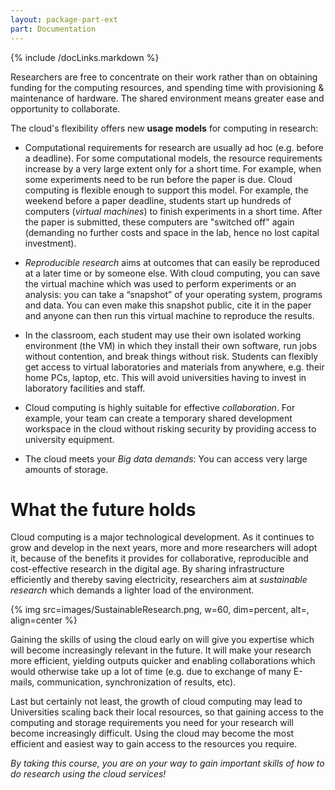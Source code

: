 ```yaml
---
layout: package-part-ext
part: Documentation 
---
```

{% include /docLinks.markdown %}

Researchers are free to concentrate on their work rather than on obtaining funding for the computing resources, and spending time with provisioning & maintenance of hardware. The shared environment means greater ease and opportunity to collaborate.

The cloud's flexibility offers new **usage models** for computing in research: 

* Computational requirements for research are usually ad hoc (e.g. before a deadline). For some computational models, the resource requirements increase by a very large extent only for a short time. For example, when some experiments need to be run before the paper is due. Cloud computing is flexible enough to support this model. For example, the weekend before a paper deadline, students start up hundreds of computers (*virtual machines*) to finish experiments in a short time. After the paper is submitted, these computers are "switched off" again (demanding no further costs and space in the lab, hence no lost capital investment). 

* *Reproducible research* aims at outcomes that can easily be reproduced at a later time or by someone else. With cloud computing, you can save the virtual machine which was used to perform experiments or an analysis: you can take a “snapshot” of your operating system, programs and data. You can even make this snapshot public, cite it in the paper and anyone can then run this virtual machine to reproduce the results.


* In the classroom, each student may use their own isolated working environment (the VM) in which they install their own software, run jobs without contention, and break things without risk. Students can flexibly get access to virtual laboratories and materials from anywhere, e.g. their home PCs, laptop, etc. This will avoid universities having to invest in laboratory facilities and staff.

* Cloud computing is highly suitable for effective *collaboration*. For example, your team can create a temporary shared development workspace in the cloud without risking security by providing access to university equipment.

* The cloud meets your *Big data demands*: You can access very large amounts of storage.

# What the future holds

Cloud computing is a major technological development. As it continues to grow and develop in the next years, more and more researchers will adopt it, because of the benefits it provides for collaborative, reproducible and cost-effective research in the digital age. By sharing infrastructure efficiently and thereby saving electricity, researchers aim at *sustainable research* which demands a lighter load of the environment.

{% img src=images/SustainableResearch.png, w=60, dim=percent, alt=, align=center %}

Gaining the skills of using the cloud early on will give you expertise which will become increasingly relevant in the future. It will make your research more efficient, yielding outputs quicker and enabling collaborations which would otherwise take up a lot of time (e.g. due to exchange of many E-mails, communication, synchronization of results, etc).

Last but certainly not least, the growth of cloud computing may lead to Universities scaling back their local resources, so that gaining access to the computing and storage requirements you need for your research will become increasingly difficult. Using the cloud may become the most efficient and easiest way to gain access to the resources you require.

*By taking this course, you are on your way to gain important skills of how to do research using the cloud services!*

